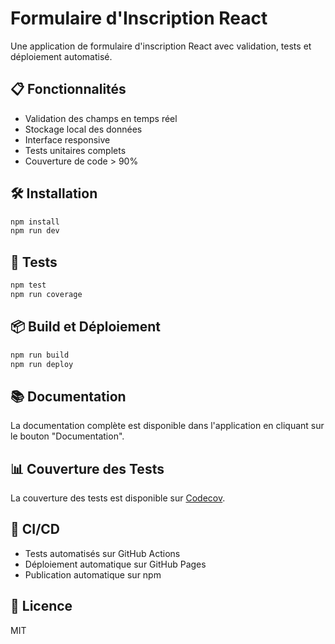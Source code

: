 # Formulaire d'Inscription React

Une application de formulaire d'inscription React avec validation, tests et déploiement automatisé.

## 📋 Fonctionnalités

- Validation des champs en temps réel
- Stockage local des données
- Interface responsive
- Tests unitaires complets
- Couverture de code > 90%

## 🛠️ Installation

```bash
npm install
npm run dev
```

## 🧪 Tests

```bash
npm test
npm run coverage
```

## 📦 Build et Déploiement

```bash
npm run build
npm run deploy
```

## 📚 Documentation

La documentation complète est disponible dans l'application en cliquant sur le bouton "Documentation".

## 📊 Couverture des Tests

La couverture des tests est disponible sur [Codecov](https://codecov.io/gh/VOTRE_USERNAME/VOTRE_REPO).

## 🔄 CI/CD

- Tests automatisés sur GitHub Actions
- Déploiement automatique sur GitHub Pages
- Publication automatique sur npm

## 📄 Licence

MIT
